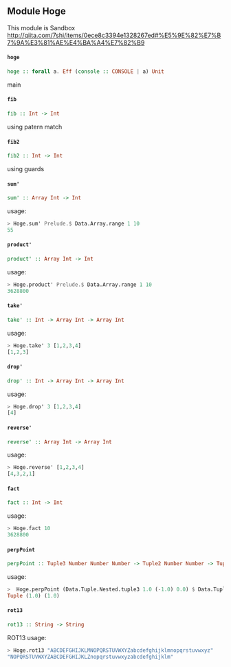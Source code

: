 ## Module Hoge

This module is Sandbox
http://qiita.com/7shi/items/0ece8c3394e1328267ed#%E5%9E%82%E7%B7%9A%E3%81%AE%E4%BA%A4%E7%82%B9

#### `hoge`

``` purescript
hoge :: forall a. Eff (console :: CONSOLE | a) Unit
```

main

#### `fib`

``` purescript
fib :: Int -> Int
```

using patern match

#### `fib2`

``` purescript
fib2 :: Int -> Int
```

using guards

#### `sum'`

``` purescript
sum' :: Array Int -> Int
```

usage:
```purescript
> Hoge.sum' Prelude.$ Data.Array.range 1 10
55
```

#### `product'`

``` purescript
product' :: Array Int -> Int
```

usage:
```purescript
> Hoge.product' Prelude.$ Data.Array.range 1 10
3628800
```

#### `take'`

``` purescript
take' :: Int -> Array Int -> Array Int
```

usage:
```purescript
> Hoge.take' 3 [1,2,3,4]
[1,2,3]
```

#### `drop'`

``` purescript
drop' :: Int -> Array Int -> Array Int
```

usage:
```purescript
> Hoge.drop' 3 [1,2,3,4]
[4]
```

#### `reverse'`

``` purescript
reverse' :: Array Int -> Array Int
```

usage:
```purescript
> Hoge.reverse' [1,2,3,4]
[4,3,2,1]
```

#### `fact`

``` purescript
fact :: Int -> Int
```

usage:
```purescript
> Hoge.fact 10
3628800
```

#### `perpPoint`

``` purescript
perpPoint :: Tuple3 Number Number Number -> Tuple2 Number Number -> Tuple2 Number Number
```

usage:
```purescript
>  Hoge.perpPoint (Data.Tuple.Nested.tuple3 1.0 (-1.0) 0.0) $ Data.Tuple.Nested.tuple2 0.0 2.0
Tuple (1.0) (1.0)
```

#### `rot13`

``` purescript
rot13 :: String -> String
```

ROT13
usage:
```purescript
> Hoge.rot13 "ABCDEFGHIJKLMNOPQRSTUVWXYZabcdefghijklmnopqrstuvwxyz"
"NOPQRSTUVWXYZABCDEFGHIJKLZnopqrstuvwxyzabcdefghijklm"
```


